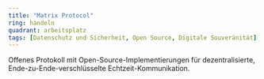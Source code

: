 ```yaml
---
title: "Matrix Protocol"
ring: handeln
quadrant: arbeitsplatz
tags: [Datenschutz und Sicherheit, Open Source, Digitale Souveränität]
---
```


Offenes Protokoll mit Open-Source-Implementierungen für dezentralisierte, Ende-zu-Ende-verschlüsselte Echtzeit-Kommunikation.